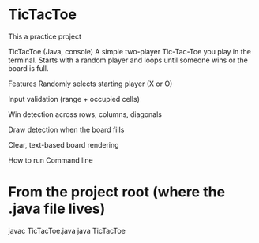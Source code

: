# TicTacToe
This a practice project

TicTacToe (Java, console)
A simple two-player Tic-Tac-Toe you play in the terminal. Starts with a random player and loops until someone wins or the board is full.

Features
Randomly selects starting player (X or O)

Input validation (range + occupied cells)

Win detection across rows, columns, diagonals

Draw detection when the board fills

Clear, text-based board rendering

How to run
Command line
# From the project root (where the .java file lives)
javac TicTacToe.java
java TicTacToe
